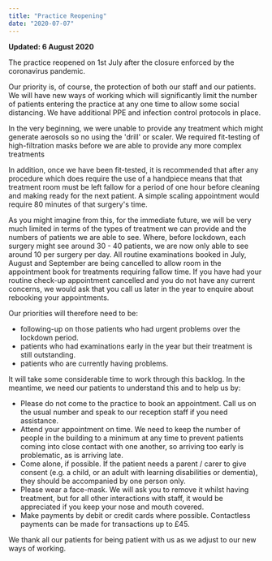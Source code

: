 ```yaml
---
title: "Practice Reopening"
date: "2020-07-07"
---
```


**Updated: 6 August 2020**

The practice reopened on 1st July after the closure enforced by the coronavirus pandemic.
<!-- excerpt -->
Our priority is, of course, the protection of both our staff and our patients. We will have new ways of working which will significantly limit the number of patients entering the practice at any one time to allow some social distancing. We have additional PPE and infection control protocols in place.

In the very beginning, we were unable to provide any treatment which might generate aerosols so no using the 'drill' or scaler. We required fit-testing of high-filtration masks before we are able to provide any more complex treatments

In addition, once we have been fit-tested, it is recommended that after any procedure which does require the use of a handpiece means that that treatment room must be left fallow for a period of one hour before cleaning and making ready for the next patient. A simple scaling appointment would require 80 minutes of that surgery's time.

As you might imagine from this, for the immediate future, we will be very much limited in terms of the types of treatment we can provide and the numbers of patients we are able to see. Where, before lockdown, each surgery might see around 30 - 40 patients, we are now only able to see around 10 per surgery per day. All routine examinations booked in July, August and September are being cancelled to allow room in the appointment book for treatments requiring fallow time. If you have had your routine check-up appointment cancelled and you do not have any current concerns, we would ask that you call us later in the year to enquire about rebooking your appointments.

Our priorities will therefore need to be:

- following-up on those patients who had urgent problems over the lockdown period.
- patients who had examinations early in the year but their treatment is still outstanding.
- patients who are currently having problems.

It will take some considerable time to work through this backlog. In the meantime, we need our patients to understand this and to help us by:

- Please do not come to the practice to book an appointment. Call us on the usual number and speak to our reception staff if you need assistance.
- Attend your appointment on time. We need to keep the number of people in the building to a minimum at any time to prevent patients coming into close contact with one another, so arriving too early is problematic, as is arriving late.
- Come alone, if possible. If the patient needs a parent / carer to give consent (e.g. a child, or an adult with learning disabilities or dementia), they should be accompanied by one person only.
- Please wear a face-mask. We will ask you to remove it whilst having treatment, but for all other interactions with staff, it would be appreciated if you keep your nose and mouth covered.
- Make payments by debit or credit cards where possible. Contactless payments can be made for transactions up to £45.

We thank all our patients for being patient with us as we adjust to our new ways of working.
